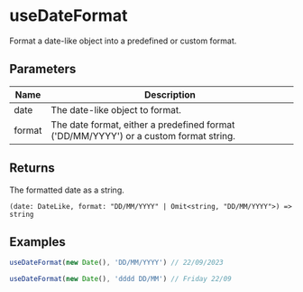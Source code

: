 # useDateFormat
Format a date-like object into a predefined or custom format.
## Parameters
| Name | Description |
|------|-------------|
|date|The date-like object to format.|
|format|The date format, either a predefined format ('DD/MM/YYYY') or a custom format string.|
## Returns
The formatted date as a string.
```
(date: DateLike, format: "DD/MM/YYYY" | Omit<string, "DD/MM/YYYY">) => string
```
## Examples
```ts
useDateFormat(new Date(), 'DD/MM/YYYY') // 22/09/2023

useDateFormat(new Date(), 'dddd DD/MM') // Friday 22/09
```